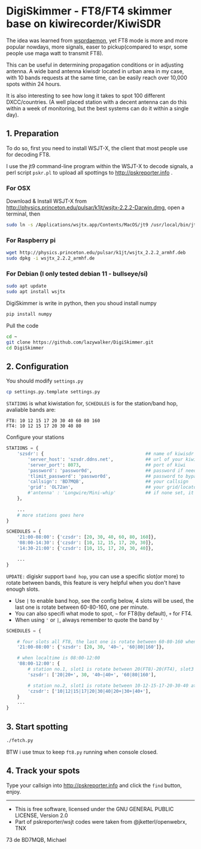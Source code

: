 # DigiSkimmer - FT8/FT4 skimmer base on kiwirecorder/KiwiSDR
The idea was learned from [wsprdaemon](https://raw.githubusercontent.com/rrobinett/wsprdaemon), yet FT8 mode is more and more popular nowdays, more signals, easer to pickup(compared to wspr, some people use maga watt to transmit FT8). 

This can be useful in determining propagation conditions or in adjusting antenna. A wide band antenna kiwisdr located in urban area in my case, with 10 bands requests at the same time, can be easily reach over 10,000 spots within 24 hours.

It is also interesting to see how long it takes to spot 100 different DXCC/countries. (A well placed station with a decent antenna can do this within a week of monitoring, but the best systems can do it within a single day).

## 1. Preparation
To do so, first you need to install WSJT-X, the client that most people use for decoding FT8.

I use the jt9 command-line program within the WSJT-X to decode signals, a perl script `pskr.pl` to upload all spottings to http://pskreporter.info .

### For OSX

Download & Install WSJT-X from http://physics.princeton.edu/pulsar/k1jt/wsjtx-2.2.2-Darwin.dmg, open a terminal, then

```bash
sudo ln -s /Applications/wsjtx.app/Contents/MacOS/jt9 /usr/local/bin/jt9
```

### For Raspberry pi
```bash
wget http://physics.princeton.edu/pulsar/k1jt/wsjtx_2.2.2_armhf.deb
sudo dpkg -i wsjtx_2.2.2_armhf.de
```

### For Debian (I only tested debian 11 - bullseye/si)
```bash
sudo apt update
sudo apt install wsjtx
```

DigiSkimmer is write in python, then you shoud install numpy
```bash
pip install numpy
```

Pull the code 
```bash
cd ~
git clone https://github.com/lazywalker/DigiSkimmer.git
cd DigiSkimmer
```

## 2. Configuration
You should modify `settings.py`

```bash
cp settings.py.template settings.py
```
`STATIONS` is what kiwistation for, `SCHEDULES` is for the station/band hop, avaliable bands are:
```
FT8: 10 12 15 17 20 30 40 60 80 160
FT4: 10 12 15 17 20 30 40 80
```

Configure your stations

```python
STATIONS = {
    'szsdr': {                                      ## name of kiwisdr station
        'server_host': 'szsdr.ddns.net',            ## url of your kiwisdr station
        'server_port': 8073,                        ## port of kiwi
        'password': 'passwor0d',                    ## password if needed
        'tlimit_password': 'passwor0d',             ## password to bypass time limited, if needed
        'callsign': 'BD7MQB',                       ## your callsign
        'grid': 'OL72an',                           ## your grid/locator, if none set will use the kiwisdr's setting
        #'antenna' : 'Longwire/Mini-whip'           ## if none set, it'll read the antenna information from the kiwisdr
    },
    
    ...
    # more stations goes here
}

SCHEDULES = {
    '21:00-08:00': {'czsdr': [20, 30, 40, 60, 80, 160]},
    '08:00-14:30': {'czsdr': [10, 12, 15, 17, 20, 30]},
    '14:30-21:00': {'czsdr': [10, 15, 17, 20, 30, 40]},

    ...
}

```

`UPDATE:` digiskr support `band hop`, you can use a specific slot(or more) to rotate between bands, this feature is very helpful when you don't have enough slots. 

* Use `|` to enable band hop, see the config below, 4 slots will be used, the last one is rotate between 60-80-160, one per minute.
* You can also specifi what mode to spot, `~` for FT8(by default), `+` for FT4.
* When using `'` or `|`, always remember to quote the band by `'`

```python
SCHEDULES = {

    # four slots all FT8, the last one is rotate between 60-80-160 when localtime is 21:00-08:00
    '21:00-08:00': {'szsdr': [20, 30, '40~', '60|80|160']},    

    # when localtime is 08:00-12:00
    '08:00-12:00': {
        # station no.1, slot1 is rotate between 20(FT8)-20(FT4), slot3 is 40(FT8)-40(FT4)
        'szsdr': ['20|20+', 30, '40~|40+', '60|80|160'],

        # station no.2, slot1 is rotate between 10-12-15-17-20-30-40 at mode FT8, then 20-30-40 at mode FT4
        'czsdr': ['10|12|15|17|20|30|40|20+|30+|40+'],
    }
    ...
}

```


## 3. Start spotting
```bash
./fetch.py
```

BTW i use tmux to keep `ft8.py` running when console closed.

## 4. Track your spots
Type your callsign into http://pskreporter.info and click the `find` button, enjoy.


---
- This is free software, licensed under the GNU GENERAL PUBLIC LICENSE, Version 2.0
- Part of pskreporter/wsjt codes were taken from @jketterl/openwebrx, TNX

73 de BD7MQB, Michael